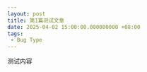 ```yaml
---
layout: post
title: 第1篇测试文章
date: 2025-04-02 15:00:00.000000000 +08:00
tags: 
 - Bug Type
---
```


测试内容
